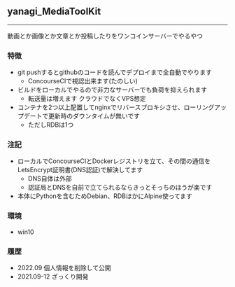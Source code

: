 ## yanagi_MediaToolKit
---
動画とか画像とか文章とか投稿したりをワンコインサーバーでやるやつ 


### 特徴
- git pushするとgithubのコードを読んでデプロイまで全自動でやります
  - ConcourseCIで視認出来ます(たのしい)
- ビルドをローカルでやるので非力なサーバーでも負荷を抑えられます
  - 転送量は増えます クラウドでなくVPS想定
- コンテナを2つ以上配置してnginxでリバースプロキシさせ、ローリングアップデートで更新時のダウンタイムが無いです
  - ただしRDBは1つ

### 注記
- ローカルでConcourseCIとDockerレジストリを立て、その間の通信をLetsEncrypt証明書(DNS認証)で解決してます
  - DNS自体は外部
  - 認証局とDNSを自前で立てられるならきっとそっちのほうが楽です
- 本体にPythonを含むためDebian、RDBほかにAlpine使ってます

### 環境
- win10

### 履歴
- 2022.09 個人情報を削除して公開
- 2021.09-12 ざっくり開発
